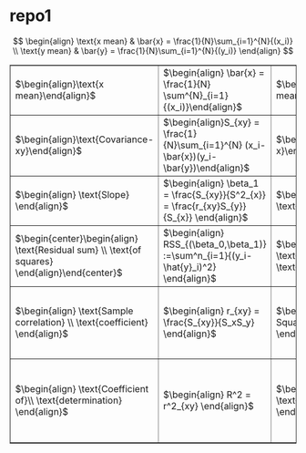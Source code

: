 # repo1

$$
\begin{align}
\text{x mean} & \bar{x} = \frac{1}{N}\sum_{i=1}^{N}{(x_i)} \\
\text{y mean}  &  \bar{y} = \frac{1}{N}\sum_{i=1}^{N}{(y_i)}
\end{align}
$$



<div>
<table border="1" class="dataframe">
	<tbody>
		<tr>
			<td>$\begin{align}\text{x mean}\end{align}$</td>
			<td>$\begin{align} \bar{x} = \frac{1}{N} \sum^{N}_{i=1}{(x_i)}\end{align}$</td>
			<td>$\begin{align}\text{y mean}\end{align}$</td>
			<td>$\begin{align}\bar{y} = \frac{1}{N}\sum_{i=1}^{N}{(y_i)}\end{align}$</td>
    		</tr>
    		<tr>
      			<td>$\begin{align}\text{Covariance-xy}\end{align}$</td>
      			<td>$\begin{align}S_{xy} = \frac{1}{N}\sum_{i=1}^{N} (x_i-\bar{x})(y_i-\bar{y})\end{align}$</td>
      			<td>$\begin{align}\text{Variance-x}\end{align}$</td>
			<td>$\begin{align}S^2_{x}  = S_{xx}= \frac{1}{N}\sum_{i=1}^{N}{(x_i - \bar{x})^2}\end{align}$</td>
		</tr>
		<tr>
			<td>$\begin{align} \text{Slope} \end{align}$</td>
			<td>$\begin{align} \beta_1 = \frac{S_{xy}}{S^2_{x}} = \frac{r_{xy}S_{y}}{S_{x}} \end{align}$</td>
			<td>$\begin{align} \text{Intercept} \end{align}$</td>
			<td>$\begin{align} \beta_0 = \bar{y}-\beta_1\bar{x} \end{align}$</td>
		</tr>
		<tr>
			<td>$\begin{center}\begin{align} \text{Residual sum} \\ \text{of squares} \end{align}\end{center}$</td>
			<td>$\begin{align} RSS_{(\beta_0,\beta_1)} :=\sum^n_{i=1}{(y_i-\hat{y}_i)^2} \end{align}$</td>
			<td>$\begin{align} \text{Predicted} \\ \text{values} \end{align}$</td>
			<td>$\begin{align} \hat{y}_i = \beta_1x_i + \beta_0 \end{align}$</td>
		</tr>
		<tr>
			<td>$\begin{align} \text{Sample correlation} \\ \text{coefficient}  \end{align}$</td>
			<td>$\begin{align} r_{xy} = \frac{S_{xy}}{S_xS_y} \end{align}$</td>
			<td>$\begin{align} \text{Mean Square}\\\text{error} \end{align}$</td>
			<td>$\begin{align} MSE = \frac{RSS}{n} = \frac{1}{n}\sum^n_{i=1}(y_i-\hat{y}_i)^2 \end{align}$</td>
		</tr>
		<tr>
			<td>$\begin{align} \text{Coefficient of}\\ \text{determination} \end{align}$</td>
			<td>$\begin{align} R^2 = r^2_{xy} \end{align}$</td>
			<td>$\begin{align} \text{Correlation} \end{align}$</td>
			<td>$\begin{align} R^2 =& r^2_{xy}\approx 1: \text{very good fit} \\ R^2 =& r^2_{xy}\approx 0: \text{poor fit} \end{align}$</td>
		</tr>
  	</tbody>
</table>
</div>
